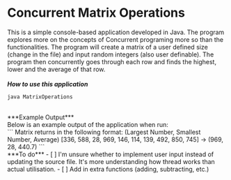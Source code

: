 # Concurrent Matrix Operations
This is a simple console-based application developed in Java. The program explores more on the concepts of Concurrent programing more so than the functionalities. The program will create a matrix of a user defined size (change in the file) and input random integers (also user definable). The program then concurrently goes through each row and finds the highest, lower and the average of that row.<br /><br/>
***How to use this application***<br/>
```
java MatrixOperations
```
<br/>
***Example Output***<br/>
Below is an example output of the application when run:<br/>
```
Matrix returns in the following format: (Largest Number, Smallest Number, Average)
[336, 588, 28, 969, 146, 114, 139, 492, 850, 745] -> (969, 28, 440.7)
```
<br/>
***To do***
- [ ] I'm unsure whether to implement user input instead of updating the source file. It's more understanding how thread works than actual utilisation.
- [ ] Add in extra functions (adding, subtracting, etc.)
